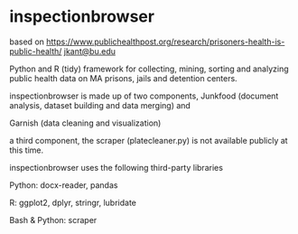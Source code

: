 # inspectionbrowser
based on https://www.publichealthpost.org/research/prisoners-health-is-public-health/
jkant@bu.edu
 
 Python and R (tidy) framework for collecting, mining, sorting and analyzing 
 public health data on MA prisons, jails and detention centers.
 
 inspectionbrowser is made up of two components, Junkfood (document analysis, dataset building and data merging) and 
 
 Garnish (data cleaning and visualization)
 
 a third component, the scraper (platecleaner.py) is not available publicly at this time.


 inspectionbrowser uses the following third-party libraries
 
 Python: docx-reader, pandas
 
 R: ggplot2, dplyr, stringr, lubridate
 
 Bash & Python: scraper

